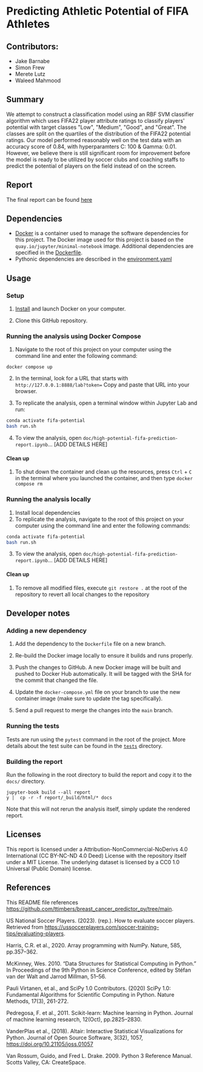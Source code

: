 # Predicting Athletic Potential of FIFA Athletes

## Contributors:
- Jake Barnabe
- Simon Frew
- Merete Lutz
- Waleed Mahmood

## Summary
We attempt to construct a classification model using an RBF SVM classifier algorithm which uses FIFA22 player attribute ratings to classify players' potential with target classes "Low", "Medium", "Good", and "Great". 
The classes are split on the quartiles of the distribution of the FIFA22 potential ratings. 
Our model performed reasonably well on the test data with an accuracy score of 0.84, with hyperparamters C: 100 & Gamma: 0.01. 
However, we believe there is still significant room for improvement before the model is ready to be utilized by soccer clubs and coaching staffs to predict the potential of players on the field instead of on the screen. 

## Report
The final report can be found
[here](https://rawcdn.githack.com/UBC-MDS/fifa-potential/ef3dc1b5a39b4ef2ac1e77db7bbb2aaaa60a4ff1/docs/high-potential-fifa-prediction-report.html)

## Dependencies

- [Docker](https://www.docker.com/) is a container used 
to manage the software dependencies for this project.
The Docker image used for this project is based on the
`quay.io/jupyter/minimal-notebook` image.
Additional dependencies are specified in the [Dockerfile](Dockerfile).
- Pythonic dependencies are described in the [environment.yaml](environment.yaml)

## Usage

### Setup

1. [Install](https://www.docker.com/get-started/) 
and launch Docker on your computer.

2. Clone this GitHub repository.

### Running the analysis using Docker Compose

1. Navigate to the root of this project on your computer using the
   command line and enter the following command:

``` 
docker compose up
```

2. In the terminal, look for a URL that starts with 
`http://127.0.0.1:8888/lab?token=` 
Copy and paste that URL into your browser.

3. To replicate the analysis, open a terminal window within Jupyter Lab and run: 

```bash
conda activate fifa-potential
bash run.sh
```

4. To view the analysis, open `doc/high-potential-fifa-prediction-report.ipynb`... [ADD DETAILS HERE]


#### Clean up

1. To shut down the container and clean up the resources, 
press `Ctrl` + `C` in the terminal
where you launched the container, and then type `docker compose rm`

### Running the analysis locally 

1. Install local dependencies
2. To replicate the analysis, navigate to the root of this project on your computer using the command line and enter the following commands:

```bash
conda activate fifa-potential
bash run.sh
```

3. To view the analysis, open `doc/high-potential-fifa-prediction-report.ipynb`... [ADD DETAILS HERE] 


#### Clean up
1. To remove all modified files, execute `git restore .` at the root of the repository to revert all local changes to the repository

## Developer notes

### Adding a new dependency

1. Add the dependency to the `Dockerfile` file on a new branch.

2. Re-build the Docker image locally to ensure it builds and runs properly.

3. Push the changes to GitHub. A new Docker
   image will be built and pushed to Docker Hub automatically.
   It will be tagged with the SHA for the commit that changed the file.

4. Update the `docker-compose.yml` file on your branch to use the new
   container image (make sure to update the tag specifically).

5. Send a pull request to merge the changes into the `main` branch. 

### Running the tests
Tests are run using the `pytest` command in the root of the project.
More details about the test suite can be found in the 
[`tests`](tests) directory.

### Building the report
Run the following in the root directory to build the report and copy it to the `docs/` directory.
```
jupyter-book build --all report
y |  cp -r -f report/_build/html/* docs
```
Note that this will not rerun the analysis itself, simply update the rendered report. 


## Licenses
This report is licensed under a Attribution-NonCommercial-NoDerivs 4.0 International (CC BY-NC-ND 4.0 Deed) License with the repository itself under a MIT License. The underlying dataset is licensed by a CC0 1.0 Universal (Public Domain) license. 



## References
This README file references https://github.com/ttimbers/breast_cancer_predictor_py/tree/main. 

US National Soccer Players. (2023). (rep.). How to evaluate soccer players. Retrieved from https://ussoccerplayers.com/soccer-training-tips/evaluating-players. 

Harris, C.R. et al., 2020. Array programming with NumPy. Nature, 585, pp.357–362.

McKinney, Wes. 2010. “Data Structures for Statistical Computing in Python.” In Proceedings of the 9th Python in Science Conference, edited by Stéfan van der Walt and Jarrod Millman, 51–56.

Pauli Virtanen, et al., and SciPy 1.0 Contributors. (2020) SciPy 1.0: Fundamental Algorithms for Scientific Computing in Python. Nature Methods, 17(3), 261-272.

Pedregosa, F. et al., 2011. Scikit-learn: Machine learning in Python. Journal of machine learning research, 12(Oct), pp.2825–2830.

VanderPlas et al., (2018). Altair: Interactive Statistical Visualizations for Python. Journal of Open Source Software, 3(32), 1057, https://doi.org/10.21105/joss.01057

Van Rossum, Guido, and Fred L. Drake. 2009. Python 3 Reference Manual. Scotts Valley, CA: CreateSpace.
